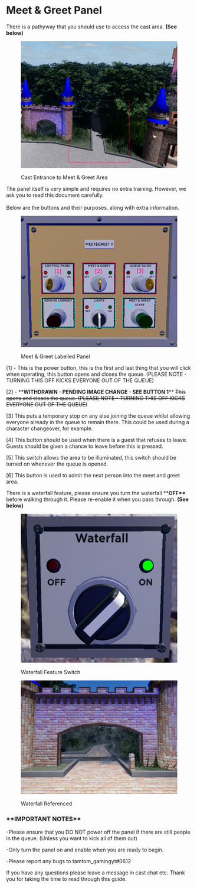 # Meet & Greet Panel

There is a pathyway that you should use to access the cast area. **(See below)**

<figure><img src="../../.gitbook/assets/image.png" alt=""><figcaption><p>Cast Entrance to Meet &#x26; Greet Area</p></figcaption></figure>

The panel itself is very simple and requires no extra training. However, we ask you to read this document carefully.\
\
Below are the buttons and their purposes, along with extra information.

<figure><img src="../../.gitbook/assets/MG_Panel.png" alt=""><figcaption><p>Meet &#x26; Greet Labelled Panel</p></figcaption></figure>

\[1] - This is the power button, this is the first and last thing that you will click when operating, this button opens and closes the queue. (PLEASE NOTE - TURNING THIS OFF KICKS EVERYONE OUT OF THE QUEUE)



\[2] - \*\***WITHDRAWN - PENDING IMAGE CHANGE - SEE BUTTON 1**\*\* ~~This opens and closes the queue. (PLEASE NOTE - TURNING THIS OFF KICKS EVERYONE OUT OF THE QUEUE)~~&#x20;



\[3] This puts a temporary stop on any else joining the queue whilst allowing everyone already in the queue to remain there. This could be used during a character changeover, for example.



\[4] This button should be used when there is a guest that refuses to leave. Guests should be given a chance to leave before this is pressed.



\[5] This switch allows the area to be illuminated, this switch should be turned on whenever the queue is opened.



\[6] This button is used to admit the next person into the meet and greet area.



There is a waterfall feature, please ensure you turn the waterfall \*\***OFF\*\*** before walking through it. Please re-enable it when you pass through. **(See below)**&#x20;

<div>

<figure><img src="../../.gitbook/assets/image (1).png" alt=""><figcaption><p>Waterfall Feature Switch</p></figcaption></figure>

 

<figure><img src="../../.gitbook/assets/waterfall.png" alt=""><figcaption><p>Waterfall Referenced</p></figcaption></figure>

</div>

### \*\*IMPORTANT NOTES\*\*



\-Please ensure that you DO NOT power off the panel if there are still people in the queue. (Unless you want to kick all of them out)

\-Only turn the panel on and enable when you are ready to begin.

\-Please report any bugs to tamtom\_gamingyt#0612



If you have any questions please leave a message in cast chat etc. Thank you for taking the time to read through this guide.
